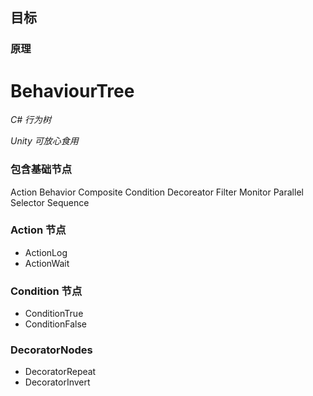 ## 目标


### 原理

# BehaviourTree

*C# 行为树*

*Unity 可放心食用*

### 包含基础节点
Action
Behavior
Composite
Condition
Decoreator
Filter
Monitor
Parallel
Selector
Sequence

### Action 节点
* ActionLog
* ActionWait

### Condition 节点
* ConditionTrue
* ConditionFalse

### DecoratorNodes
* DecoratorRepeat
* DecoratorInvert
